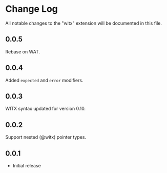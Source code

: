 # Change Log

All notable changes to the "witx" extension will be documented in this file.

## 0.0.5

Rebase on WAT.

## 0.0.4

Added `expected` and `error` modifiers.

## 0.0.3

WITX syntax updated for version 0.10.

## 0.0.2

Support nested (@witx) pointer types.

## 0.0.1

- Initial release
